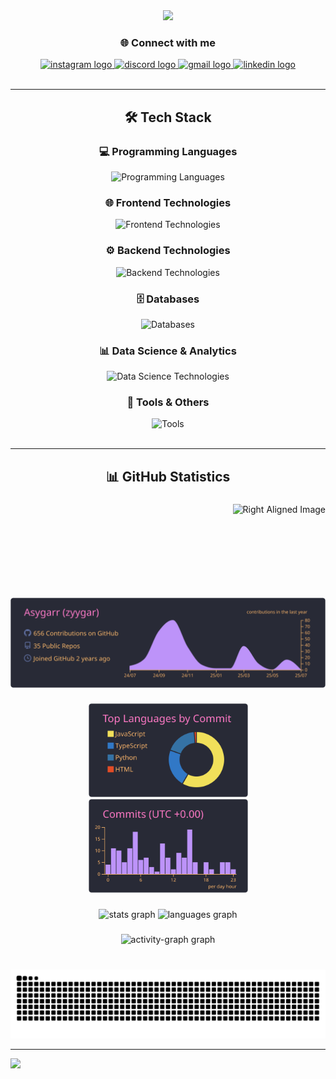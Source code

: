 <div align="center">

<div align="center">
  <img src="https://readme-typing-svg.herokuapp.com/?lines=Tech+Enthusiast;Always+Learning!;Malas+Ngoding&font=Fira%20Code&center=true&width=440&height=45&color=9A9FDF&vCenter=true&size=22">
</div>

### 🌐 Connect with me

<div align="center">
  <a href="https://www.instagram.com/sy.garr/" target="_blank">
    <img src="https://img.shields.io/static/v1?message=Instagram&logo=instagram&label=&color=E4405F&logoColor=white&labelColor=&style=for-the-badge" height="35" alt="instagram logo"  />
  </a>
  <a href="https://discord.com/users/saichi27_" target="_blank">
    <img src="https://img.shields.io/static/v1?message=Discord&logo=discord&label=&color=7289DA&logoColor=white&labelColor=&style=for-the-badge" height="35" alt="discord logo"  />
  </a>
  <a href="mailto:muhammad.asygar@student.unismuh.ac.id" target="_blank">
    <img src="https://img.shields.io/static/v1?message=Gmail&logo=gmail&label=&color=D14836&logoColor=white&labelColor=&style=for-the-badge" height="35" alt="gmail logo"  />
  </a>
  <a href="https://www.linkedin.com/in/asygar" target="_blank">
    <img src="https://img.shields.io/static/v1?message=LinkedIn&logo=linkedin&label=&color=0077B5&logoColor=white&labelColor=&style=for-the-badge" height="35" alt="linkedin logo"  />
  </a>
</div>

<br>

---

## 🛠️ Tech Stack

### 💻 Programming Languages

<div align="center">
  <img src="https://skillicons.dev/icons?i=java,js,ts,py" alt="Programming Languages" />
</div>

### 🌐 Frontend Technologies

<div align="center">
  <img src="https://skillicons.dev/icons?i=react,nextjs,html,css" alt="Frontend Technologies" />
</div>

### ⚙️ Backend Technologies

<div align="center">
  <img src="https://skillicons.dev/icons?i=nodejs,nestjs,express" alt="Backend Technologies" />
</div>

### 🗄️ Databases

<div align="center">
  <img src="https://skillicons.dev/icons?i=postgresql,mysql" alt="Databases" />
</div>

### 📊 Data Science & Analytics

<div align="center">
  <img src="https://skillicons.dev/icons?i=python,anaconda,tensorflow" alt="Data Science Technologies" />
</div>

### 🔧 Tools & Others

<div align="center">
  <img src="https://skillicons.dev/icons?i=git,github,postman,vscode" alt="Tools" />
</div>

<br>

---

## 📊 GitHub Statistics</div>

###

<div align="center">
  <img align="right" src="./image/bocchi.gif" alt="Right Aligned Image" height="150" />
  <div align="center">
    <img src="https://raw.githubusercontent.com/Asygarr/stats/master/profile-summary-card-output/dracula/0-profile-details.svg" width="530" alt="Profile Details Graph" />
  </div>
</div>

###

<div align="center">
  <img src="https://raw.githubusercontent.com/Asygarr/stats/master/profile-summary-card-output/dracula/2-most-commit-language.svg" height="150" alt="stats graph"  />
  <img src="https://raw.githubusercontent.com/Asygarr/stats/master/profile-summary-card-output/dracula/4-productive-time.svg" height="150" alt="languages graph"  />
</div>

###

<div align="center">
  <img src="https://github-readme-stats.vercel.app/api?username=asygarr&hide_title=false&hide_rank=false&show_icons=true&include_all_commits=true&count_private=true&disable_animations=false&theme=dracula&locale=en&hide_border=false" height="150" alt="stats graph"  />
  <img src="https://github-readme-stats.vercel.app/api/top-langs?username=asygarr&locale=en&hide_title=false&layout=compact&card_width=320&langs_count=5&theme=dracula&hide_border=false" height="150" alt="languages graph"  />
</div>

###

<div align="center">
  <img src="https://github-readme-activity-graph.vercel.app/graph?username=asygarr&radius=16&theme=redical&area=true&order=5" height="300" alt="activity-graph graph"  />
</div>

###

<br clear="both">

<img src="https://raw.githubusercontent.com/asygarr/asygarr/output/snake.svg" alt="Snake animation" />

---

[![](https://visitcount.itsvg.in/api?id=Asygarr&icon=0&color=0)](https://visitcount.itsvg.in)

###
